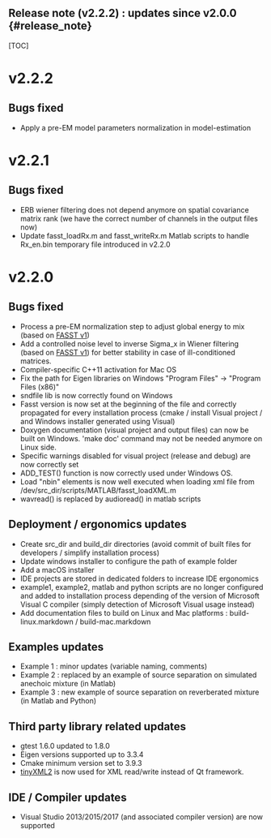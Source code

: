 Release note (v2.2.2) : updates since v2.0.0 {#release_note}
---------------------------------
[TOC]
# v2.2.2
## Bugs fixed
* Apply a pre-EM model parameters normalization in model-estimation

# v2.2.1
## Bugs fixed
* ERB wiener filtering does not depend anymore on spatial covariance matrix rank (we have the correct number of channels in the output files now)
* Update fasst_loadRx.m and fasst_writeRx.m Matlab scripts to handle Rx_en.bin temporary file introduced in v2.2.0

# v2.2.0
## Bugs fixed
* Process a pre-EM normalization step to adjust global energy to mix (based on [FASST v1](http://bass-db.gforge.inria.fr/fasst/))
* Add a controlled noise level to inverse Sigma_x in Wiener filtering (based on [FASST v1](http://bass-db.gforge.inria.fr/fasst/)) for better stability in case of ill-conditioned matrices.
* Compiler-specific C++11 activation for Mac OS
* Fix the path for Eigen libraries on Windows "Program Files" -> "Program Files (x86)"
* sndfile lib is now correctly found on Windows
* Fasst version is now set at the beginning of the file and correctly propagated for every installation process (cmake / install Visual project / and Windows installer generated using Visual)
* Doxygen documentation (visual project and output files) can now be built on Windows. 'make doc' command may not be needed anymore on Linux side. 
* Specific warnings disabled for visual project (release and debug) are now correctly set
* ADD_TEST() function is now correctly used under Windows OS.
* Load "nbin" elements is now well executed when loading xml file from /dev/src_dir/scripts/MATLAB/fasst_loadXML.m
* wavread() is replaced by audioread() in matlab scripts

## Deployment / ergonomics updates
* Create src_dir and build_dir directories (avoid commit of built files for developers / simplify installation process)
* Update windows installer to configure the path of example folder
* Add a macOS installer
* IDE projects are stored in dedicated folders to increase IDE ergonomics
* example1, example2, matlab and python scripts are no longer configured and added to installation process depending of the version of Microsoft Visual C compiler (simply detection of Microsoft Visual usage instead)
* Add documentation files to build on Linux and Mac platforms : build-linux.markdown / build-mac.markdown

## Examples updates 
* Example 1 : minor updates (variable naming, comments)
* Example 2 : replaced by an example of source separation on simulated anechoic mixture (in Matlab)
* Example 3 : new example of source separation on reverberated mixture (in Matlab and Python)

## Third party library related updates
* gtest 1.6.0 updated to 1.8.0
* Eigen versions supported up to 3.3.4
* Cmake minimum version set to 3.9.3
* [tinyXML2](http://leethomason.github.io/tinyxml2/index.html) is now used for XML read/write instead of Qt framework.

## IDE / Compiler updates
* Visual Studio 2013/2015/2017 (and associated compiler version) are now supported